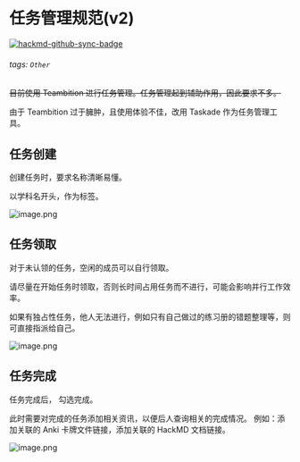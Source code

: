 # 任务管理规范(v2)

[![hackmd-github-sync-badge](https://hackmd.io/lKWxqjRpTDqAA8_6WiRodg/badge)](https://hackmd.io/lKWxqjRpTDqAA8_6WiRodg)


###### tags: `Other`

~~目前使用 Teambition 进行任务管理。任务管理起到辅助作用，因此要求不多。~~

由于 Teambition 过于臃肿，且使用体验不佳，改用 Taskade 作为任务管理工具。

## 任务创建

创建任务时，要求名称清晰易懂。

以学科名开头，作为标签。

![image.png](https://b3logfile.com/siyuan/1609132319768/assets/image-20210430200453-nsisajo.png)

## 任务领取

对于未认领的任务，空闲的成员可以自行领取。

请尽量在开始任务时领取，否则长时间占用任务而不进行，可能会影响并行工作效率。

如果有独占性任务，他人无法进行，例如只有自己做过的练习册的错题整理等，则可直接指派给自己。

![image.png](https://b3logfile.com/siyuan/1609132319768/assets/image-20210430200516-klck4il.png)

## 任务完成

任务完成后， 勾选完成。

此时需要对完成的任务添加相关资讯，以便后人查询相关的完成情况。
例如：添加关联的 Anki 卡牌文件链接，添加关联的 HackMD 文档链接。

![image.png](https://b3logfile.com/siyuan/1609132319768/assets/image-20210430200600-45bmur4.png)
